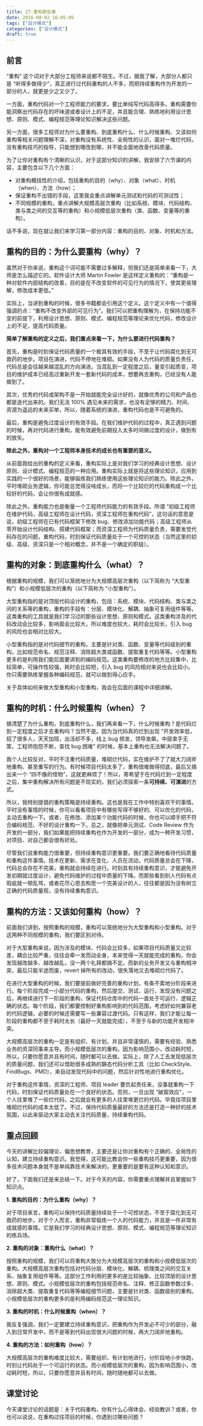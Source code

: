 ```yaml
---
title: 27-重构那些事
date: 2016-08-02 16:05:05
tags: ["设计模式"]
categories: ["设计模式"]
draft: true
---
```


## 前言

“重构” 这个词对于大部分工程师来说都不陌生。不过，据我了解，大部分人都只是 “听得多做得少”，真正进行过代码重构的人不多，而把持续重构作为开发的一部分的人，就更是少之又少了。

一方面，重构代码对一个工程师能力的要求，要比单纯写代码高得多。重构需要你能洞察出代码存在的坏味道或者设计上的不足，并且能合理、熟练地利用设计思想、原则、模式、编程规范等理论知识解决这些问题。

另一方面，很多工程师对为什么要重构、到底重构什么、什么时候重构、又该如何重构等相关问题理解不深，对重构没有系统性、全局性的认识，面对一堆烂代码，没有重构技巧的指导，只能想到哪改到哪，并不能全面地改善代码质量。

为了让你对重构有个清晰的认识，对于这部分知识的讲解，我安排了六节课的内容，主要包含以下几个方面：

- 对重构概括性的介绍，包括重构的目的（why）、对象（what）、时机（when）、方法（how）；
- 保证重构不出错的手段，这里我会重点讲解单元测试和代码的可测试性；
- 不同规模的重构，重点讲解大规模高层次重构（比如系统、模块、代码结构、类与类之间的交互等的重构）和小规模低层次重构（类、函数、变量等的重构）。

话不多说，现在就让我们来学习第一部分内容：重构的目的、对象、时机和方法。

## 重构的目的：为什么要重构（why）？

虽然对于你来说，重构这个词可能不需要过多解释，但我们还是简单来看一下，大师是怎么描述它的。软件设计大师 Martin Fowler 是这样定义重构的：“重构是一种对软件内部结构的改善，目的是在不改变软件的可见行为的情况下，使其更易理解，修改成本更低。”

实际上，当讲到重构的时候，很多书籍都会引用这个定义。这个定义中有一个值得强调的点：“重构不改变外部的可见行为”。我们可以把重构理解为，在保持功能不变的前提下，利用设计思想、原则、模式、编程规范等理论来优化代码，修改设计上的不足，提高代码质量。

**简单了解重构的定义之后，我们重点来看一下，为什么要进行代码重构？**

首先，重构是时刻保证代码质量的一个极其有效的手段，不至于让代码腐化到无可救药的地步。项目在演进，代码不停地在堆砌。如果没有人为代码的质量负责任，代码总是会往越来越混乱的方向演进。当混乱到一定程度之后，量变引起质变，项目的维护成本已经高过重新开发一套新代码的成本，想要再去重构，已经没有人能做到了。

其次，优秀的代码或架构不是一开始就能完全设计好的，就像优秀的公司和产品也都是迭代出来的。我们无法 100% 遇见未来的需求，也没有足够的精力、时间、资源为遥远的未来买单，所以，随着系统的演进，重构代码也是不可避免的。

最后，重构是避免过度设计的有效手段。在我们维护代码的过程中，真正遇到问题的时候，再对代码进行重构，能有效避免前期投入太多时间做过度的设计，做到有的放矢。

**除此之外，重构对一个工程师本身技术的成长也有重要的意义。**

从前面我给出的重构的定义来看，重构实际上是对我们学习的经典设计思想、设计原则、设计模式、编程规范的一种应用。重构实际上就是将这些理论知识，应用到实践的一个很好的场景，能够锻炼我们熟练使用这些理论知识的能力。除此之外，平时堆砌业务逻辑，你可能总觉得没啥成长，而将一个比较烂的代码重构成一个比较好的代码，会让你很有成就感。

除此之外，重构能力也是衡量一个工程师代码能力的有效手段。所谓 “初级工程师在维护代码，高级工程师在设计代码，资深工程师在重构代码”，这句话的意思是说，初级工程师在已有代码框架下修改 bug、修改添加功能代码；高级工程师从零开始设计代码结构、搭建代码框架；而资深工程师为代码质量负责，需要发觉代码存在的问题，重构代码，时刻保证代码质量处于一个可控的状态（当然这里的初级、高级、资深只是一个相对概念，并不是一个确定的职级）。

## 重构的对象：到底重构什么（what）？

根据重构的规模，我们可以笼统地分为大规模高层次重构（以下简称为 “大型重构”）和小规模低层次的重构（以下简称为 “小型重构”）。

大型重构指的是对顶层代码设计的重构，包括：系统、模块、代码结构、类与类之间的关系等的重构，重构的手段有：分层、模块化、解耦、抽象可复用组件等等。这类重构的工具就是我们学习过的那些设计思想、原则和模式。这类重构涉及的代码改动会比较多，影响面会比较大，所以难度也较大，耗时会比较长，引入 bug 的风险也会相对比较大。

小型重构指的是对代码细节的重构，主要是针对类、函数、变量等代码级别的重构，比如规范命名、规范注释、消除超大类或函数、提取重复代码等等。小型重构更多的是利用我们能后面要讲到的编码规范。这类重构要修改的地方比较集中，比较简单，可操作性较强，耗时会比较短，引入 bug 的风险相对来说也会比较小。你只需要熟练掌握各种编码规范，就可以做到得心应手。

关于具体如何来做大型重构和小型重构，我会在后面的课程中详细讲解。

## 重构的时机：什么时候重构（when）？

搞清楚了为什么重构，到底重构什么，我们再来看一下，什么时候重构？是代码烂到一定程度之后才去重构吗？当然不是。因为当代码真的烂到出现 “开发效率低，招了很多人，天天加班，出活却不多，线上 bug 频发，领导发飙，中层束手无策，工程师抱怨不断，查找 bug 困难” 的时候，基本上重构也无法解决问题了。

我个人比较反对，平时不注重代码质量，堆砌烂代码，实在维护不了了就大刀阔斧地重构、甚至重写的行为。有时候项目代码太多了，重构很难做得彻底，最后又搞出来一个 “四不像的怪物”，这就更麻烦了！所以，寄希望于在代码烂到一定程度之后，集中重构解决所有问题是不现实的，我们必须探索一条**可持续、可演进**的方式。

所以，我特别提倡的重构策略是持续重构。这也是我在工作中特别喜欢干的事情。平时没有事情的时候，你可以看看项目中有哪些写得不够好的、可以优化的代码，主动去重构一下。或者，在修改、添加某个功能代码的时候，你也可以顺手把不符合编码规范、不好的设计重构一下。总之，就像把单元测试、Code Review 作为开发的一部分，我们如果能把持续重构也作为开发的一部分，成为一种开发习惯，对项目、对自己都会很有好处。

尽管我们说重构能力很重要，但持续重构意识更重要。我们要正确地看待代码质量和重构这件事情。技术在更新、需求在变化、人员在流动，代码质量总会在下降，代码总会存在不完美，重构就会持续在进行。时刻具有持续重构意识，才能避免开发初期就过度设计，避免代码维护的过程中质量的下降。而那些看到别人代码有点瑕疵就一顿乱骂，或者花尽心思去构思一个完美设计的人，往往都是因为没有树立正确的代码质量观，没有持续重构意识。

## 重构的方法：又该如何重构（how）？

前面我们讲到，按照重构的规模，重构可以笼统地分为大型重构和小型重构。对于这两种不同规模的重构，我们要区别对待。

对于大型重构来说，因为涉及的模块、代码会比较多，如果项目代码质量又比较差，耦合比较严重，往往会牵一发而动全身，本来觉得一天就能完成的重构，你会发现越改越多、越改越乱，没一两个礼拜都搞不定。而新的业务开发又与重构相冲突，最后只能半途而废，revert 掉所有的改动，很失落地又去堆砌烂代码了。

在进行大型重构的时候，我们要提前做好完善的重构计划，有条不紊地分阶段来进行。每个阶段完成一小部分代码的重构，然后提交、测试、运行，发现没有问题之后，再继续进行下一阶段的重构，保证代码仓库中的代码一直处于可运行、逻辑正确的状态。每个阶段，我们都要控制好重构影响到的代码范围，考虑好如何兼容老的代码逻辑，必要的时候还需要写一些兼容过渡代码。只有这样，我们才能让每一阶段的重构都不至于耗时太长（最好一天就能完成），不至于与新的功能开发相冲突。

大规模高层次的重构一定是有组织、有计划，并且非常谨慎的，需要有经验、熟悉业务的资深同事来主导。而小规模低层次的重构，因为影响范围小，改动耗时短，所以，只要你愿意并且有时间，随时都可以去做。实际上，除了人工去发现低层次的质量问题，我们还可以借助很多成熟的静态代码分析工具（比如 CheckStyle、FindBugs、PMD），来自动发现代码中的问题，然后针对性地进行重构优化。

对于重构这件事情，资深的工程师、项目 leader 要负起责任来，没事就重构一下代码，时刻保证代码质量处在一个良好的状态。否则，一旦出现 “破窗效应”，一个人往里堆了一些烂代码，之后就会有更多的人往里堆更烂的代码。毕竟往项目里堆砌烂代码的成本太低了。不过，保持代码质量最好的方法还是打造一种好的技术氛围，以此来驱动大家主动去关注代码质量，持续重构代码。

## 重点回顾

今天的讲解比较偏理论、偏思想教育，主要还是让你对重构有个正确的、全局性的认知，建立持续重构意识。我觉得，这可能比教会你一些重构技巧更重要，因为很多技术问题本身就不是单纯靠技术来解决的，更重要的是要有这种认知和意识。

好了，下面我们还是来总结一下。对于今天的内容，你需要重点理解并且掌握如下知识点。

**1. 重构的目的：为什么重构（why）？**

对于项目来言，重构可以保持代码质量持续处于一个可控状态，不至于腐化到无可救药的地步。对于个人而言，重构非常锻炼一个人的代码能力，并且是一件非常有成就感的事情。它是我们学习的经典设计思想、原则、模式、编程规范等理论知识的练兵场。

**2. 重构的对象：重构什么（what）？**

按照重构的规模，我们可以将重构大致分为大规模高层次的重构和小规模低层次的重构。大规模高层次重构包括对代码分层、模块化、解耦、梳理类之间的交互关系、抽象复用组件等等。这部分工作利用的更多的是比较抽象、比较顶层的设计思想、原则、模式。小规模低层次的重构包括规范命名、注释、修正函数参数过多、消除超大类、提取重复代码等等编程细节问题，主要是针对类、函数级别的重构。小规模低层次的重构更多的是利用编码规范这一理论知识。

**3. 重构的时机：什么时候重构（when）？**

我反复强调，我们一定要建立持续重构意识，把重构作为开发必不可少的部分，融入到日常开发中，而不是等到代码出现很大问题的时候，再大刀阔斧地重构。

**4. 重构的方法：如何重构（how）？**

大规模高层次的重构难度比较大，需要组织、有计划地进行，分阶段地小步快跑，时刻让代码处于一个可运行的状态。而小规模低层次的重构，因为影响范围小，改动耗时短，所以，只要你愿意并且有时间，随时随地都可以去做。

## 课堂讨论

今天课堂讨论的话题是：关于代码重构，你有什么心得体会、经验教训？或者，你也可以说说，在重构过往项目的时候，你遇到过哪些问题？
